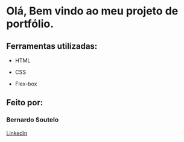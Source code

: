 # Olá, Bem vindo ao meu projeto de portfólio.

## Ferramentas utilizadas:

*  HTML

*  CSS

* Flex-box

## Feito por:

### Bernardo Soutelo

[Linkedin](https://www.linkedin.com/in/bernardo-soutelo/)
